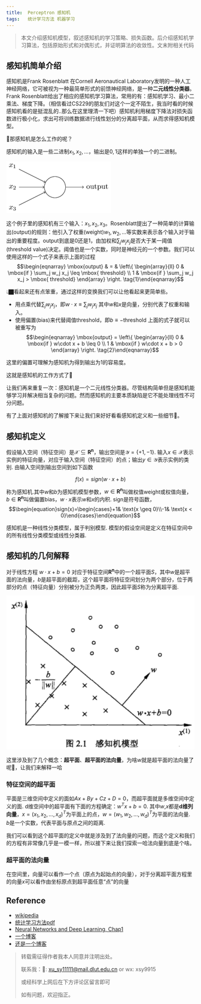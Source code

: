 ```yaml
---
title:	Perceptron 感知机
tags:	统计学习方法 机器学习
---
```

<head>
    <script src="https://cdn.mathjax.org/mathjax/latest/MathJax.js?config=TeX-AMS-MML_HTMLorMML" type="text/javascript"></script>
    <script type="text/x-mathjax-config">
        MathJax.Hub.Config({
            tex2jax: {
            skipTags: ['script', 'noscript', 'style', 'textarea', 'pre'],
            inlineMath: [['$','$']]
            }
        });
    </script>
</head>

> 本文介绍感知机模型，叙述感知机的学习策略、损失函数。后介绍感知机学习算法，包括原始形式和对偶形式，并证明算法的收敛性。文末附相关代码

## 感知机简单介绍

感知机是Frank Rosenblatt 在Cornell Aeronautical Laboratory发明的一种人工神经网络，它可被视为一种最简单形式的前馈神经网络，是一种**二元线性分类器**。Frank Rosenblatt给出了相应的感知机学习算法，常用的有：感知机学习、最小二乘法、梯度下降。（相信看过CS229的朋友们对这个一定不陌生，我当时看的时候感知机看的是挺混乱的..那么在这里理清一下吧）感知机利用梯度下降法对损失函数进行极小化，求出可将训练数据进行线性划分的分离超平面，从而求得感知机模型。

🤔那感知机是怎么工作的呢？

感知机的输入是一些二进制$x_1, x_2, ...$，输出是$0,1$这样的单独一个的二进制。

![感知机图片](/img/统计学习方法/1.png)

这个例子里的感知机有三个输入：$x_1, x_2, x_3$。Rosenblatt提出了一种简单的计算输出(output)的规则：他引入了权重(weight)$w_1, w_2, ...$等实数来表示各个输入对于输出的重要程度。output到底是0还是1，由加权和$\sum_j w_j x_j$是否大于某一阈值(threshold value)决定。阈值也是一个实数，同时是神经元的一个参数。我们可以使用这样的一个式子来表示上面的过程
$$\begin{eqnarray} \mbox{output} & = & \left\{ \begin{array}{ll} 0 & \mbox{if } \sum_j w_j x_j \leq \mbox{ threshold} \\ 1 & \mbox{if } \sum_j w_j x_j > \mbox{ threshold} \end{array} \right. \tag{1}\end{eqnarray}$$

👆🏿看起来还有点笨重，通过这样的变换我们可以让他看起来更简单些。
- 用点乘代替$\sum_j w_j x_j$，即$w \cdot x \equiv \sum_j w_j x_j$ 其中$w$和$x$是向量，分别代表了权重和输入。
- 使用偏置(bias)来代替阈值threshold，即$b \equiv -\mbox{threshold}$
上面的式子就可以被重写为
$$\begin{eqnarray} \mbox{output} = \left\{ \begin{array}{ll} 0 & \mbox{if } w\cdot x + b \leq 0 \\ 1 & \mbox{if } w\cdot x + b > 0 \end{array} \right. \tag{2}\end{eqnarray}$$

这里的偏置可理解为感知机为得到输出为1的容易度。

这就是感知机的工作方式了🤔

让我们再来重复一次：感知机是一个二元线性分类器。尽管结构简单但是感知机能够学习并解决相当复杂的问题。然而感知机的主要本质缺陷是它不能处理线性不可分问题。

有了上面对感知机的了解接下来让我们来好好看看感知机定义和一些细节🤔。

## 感知机定义

假设输入空间（特征空间）是$\mathcal{X} \subseteq \mathbf{R^{n}}$，输出空间是$\mathcal{Y} = \{+1, -1\}$. 输入$x\in\mathcal{X}$表示实例的特征向量，对应于输入空间（特征空间）的点；输出$y\in\mathcal{Y}$表示实例的类别. 由输入空间到输出空间到如下函数

$$f(x)=sign(w \cdot x+b)$$

称为感知机.其中$w$和$b$为感知机模型参数，$w \in \mathbf{R^{n}}$叫做权值weight或权值向量，$b \in \mathbf{R^{n}}$叫做偏置bias，$w \cdot x$表示$w$和$x$的内积. sign是符号函数，
$$\begin{equation}sign(x)=\begin{cases}+1& \text{x \geq 0}\\-1& \text{x < 0}\end{cases}\end{equation}$$

感知机是一种线性分类模型，属于判别模型. 模型的假设空间是定义在特征空间中的所有线性分类模型或线性分类器. 

## 感知机的几何解释

对于线性方程 $w \cdot x+b=0$ 对应于特征空间$\mathbf{R^{n}}$中的一个超平面$S$，其中$w$是超平面的法向量，$b$是超平面的截距，这个超平面将特征空间划分为两个部分，位于两部分的点（特征向量）分别被分为正负两类，因此超平面$S$称为分离超平面.

![几何解释图片](/img/统计学习方法/2.png)

这里涉及到了几个概念：**超平面**、**超平面的法向量**，为啥$w$就是超平面的法向量了呢🤔，让我们来解释一哈

### 特征空间的超平面

平面是三维空间中定义的面如$Ax+By+Cz+D=0$，而超平面就是多维空间中定义的面. d维空间中的超平面有下面的方程确定：$w^Tx+b=0$. 其中$w$,$x$都是**d维列向量**，$x=(x_1,x_2,…,x_d)^T$为平面上的点，$w=(w_1,w_2,…,w_d)^T$为平面的法向量. $b$是一个实数，代表平面与原点之间的距离.

我们可以看到这个超平面的定义中就是涉及到了法向量的问题，而这个定义和我们的方程有非常像几乎是一模一样，所以接下来让我们探索一哈法向量到底是个啥。

### 超平面的法向量

在空间里，向量可以看作一个点（原点为起始点的向量），对于分离超平面方程里的向量$x$可以看作由坐标原点到超平面任意“点”的向量

## Reference

- [wikipedia](https://zh.wikipedia.org/wiki/%E6%84%9F%E7%9F%A5%E5%99%A8)
- [统计学习方法pdf](http://www.dgt-factory.com/uploads/2018/07/0725/%E7%BB%9F%E8%AE%A1%E5%AD%A6%E4%B9%A0%E6%96%B9%E6%B3%95.pdf)
- [Neural Networks and Deep Learning, Chap1](https://hit-scir.gitbooks.io/neural-networks-and-deep-learning-zh_cn/content/chap1/c1s1.html)
- [一个博客](https://www.cnblogs.com/OldPanda/archive/2013/04/12/3017100.html)
- [还是一个博客](https://blog.csdn.net/dream_angel_z/article/details/48915561)


> 转载需征得作者我本人同意并注明出处。
> 
> 联系我：📧: xu_sy11111@mail.dlut.edu.cn or wx: xsy9915
>
> 或经科学上网后在下方评论区留言即可
>
> 如有问题，欢迎指正。
